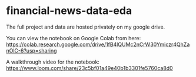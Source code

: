 # financial-news-data-eda

The full project and data are hosted privately on my google drive.

You can view the notebook on Google Colab from here:
    https://colab.research.google.com/drive/1fB4lQUMc2nCrW30Ymiczr4QhZanOlC-6?usp=sharing

A walkthrough video for the notebook:
    https://www.loom.com/share/23c5bf01a49e40b1b3301fe5760ca8d0
